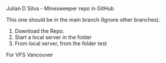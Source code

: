 Julian D Silva - Minesweeper repo in GitHub

This one should be in the main branch (Ignore other branches).

1. Download the Repo.
2. Start a local server in the folder
3. From local server, from the folder test

For VFS Vancouver
